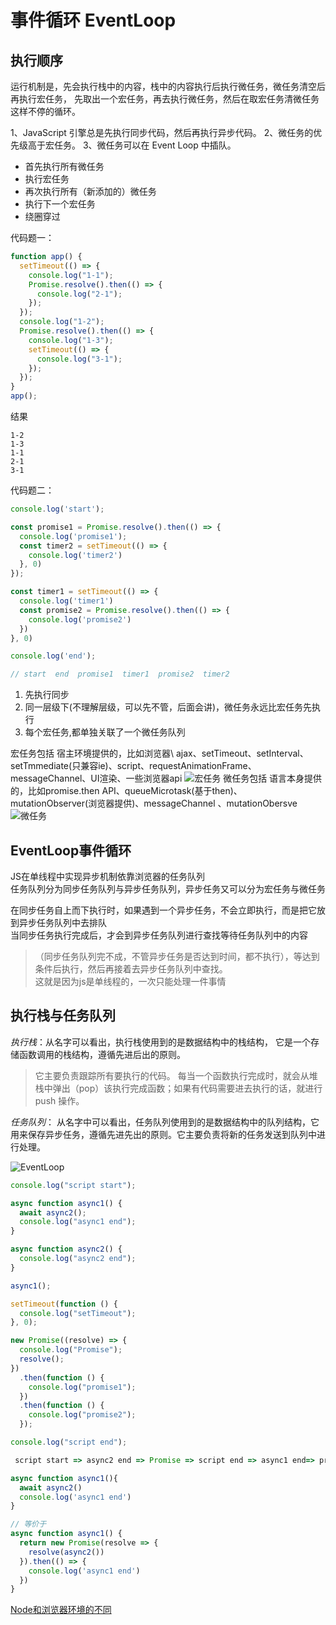 # 事件循环 EventLoop

## 执行顺序

运行机制是，先会执行栈中的内容，栈中的内容执行后执行微任务，微任务清空后再执行宏任务，
先取出一个宏任务，再去执行微任务，然后在取宏任务清微任务这样不停的循环。

1、JavaScript 引擎总是先执行同步代码，然后再执行异步代码。
2、微任务的优先级高于宏任务。
3、微任务可以在 Event Loop 中插队。

- 首先执行所有微任务
- 执行宏任务
- 再次执行所有（新添加的）微任务
- 执行下一个宏任务
- 绕圈穿过

代码题一：

```JavaScript
function app() {
  setTimeout(() => {
    console.log("1-1");
    Promise.resolve().then(() => {
      console.log("2-1");
    });
  });
  console.log("1-2");
  Promise.resolve().then(() => {
    console.log("1-3");
    setTimeout(() => {
      console.log("3-1");
    });
  });
}
app();
```

结果

```text
1-2
1-3
1-1
2-1
3-1
```

代码题二：

```js
console.log('start');

const promise1 = Promise.resolve().then(() => {
  console.log('promise1');
  const timer2 = setTimeout(() => {
    console.log('timer2')
  }, 0)
});

const timer1 = setTimeout(() => {
  console.log('timer1')
  const promise2 = Promise.resolve().then(() => {
    console.log('promise2')
  })
}, 0)

console.log('end');
```

```js
// start  end  promise1  timer1  promise2  timer2
```

1. 先执行同步
2. 同一层级下(不理解层级，可以先不管，后面会讲)，微任务永远比宏任务先执行
3. 每个宏任务,都单独关联了一个微任务队列

宏任务包括
 宿主环境提供的，比如浏览器\ ajax、setTimeout、setInterval、setTmmediate(只兼容ie)、script、requestAnimationFrame、messageChannel、UI渲染、一些浏览器api
![宏任务](http://www.yoloworld.site:3000/blogpng/%E5%AE%8F%E4%BB%BB%E5%8A%A1.png)
微任务包括
语言本身提供的，比如promise.then API、queueMicrotask(基于then)、mutationObserver(浏览器提供)、messageChannel 、mutationObersve
![微任务](http://www.yoloworld.site:3000/blogpng/%E5%BE%AE%E4%BB%BB%E5%8A%A1.png)

## EventLoop事件循环

JS在单线程中实现异步机制依靠浏览器的任务队列  
任务队列分为同步任务队列与异步任务队列，异步任务又可以分为宏任务与微任务

在同步任务自上而下执行时，如果遇到一个异步任务，不会立即执行，而是把它放到异步任务队列中去排队  
当同步任务执行完成后，才会到异步任务队列进行查找等待任务队列中的内容
>（同步任务队列完不成，不管异步任务是否达到时间，都不执行），等达到条件后执行，然后再接着去异步任务队列中查找。  
这就是因为js是单线程的，一次只能处理一件事情

## 执行栈与任务队列

_执行栈_：从名字可以看出，执行栈使用到的是数据结构中的栈结构， 它是一个存储函数调用的栈结构，遵循先进后出的原则。
> 它主要负责跟踪所有要执行的代码。 每当一个函数执行完成时，就会从堆栈中弹出（pop）该执行完成函数；如果有代码需要进去执行的话，就进行 push 操作。

_任务队列_： 从名字中可以看出，任务队列使用到的是数据结构中的队列结构，它用来保存异步任务，遵循先进先出的原则。它主要负责将新的任务发送到队列中进行处理。

![EventLoop](http://www.yoloworld.site:3000/blogpng/EventLoop.jpeg)

```JavaScript
console.log("script start");

async function async1() {
  await async2();
  console.log("async1 end");
}

async function async2() {
  console.log("async2 end");
}

async1();

setTimeout(function () {
  console.log("setTimeout");
}, 0);

new Promise((resolve) => {
  console.log("Promise");
  resolve();
})
  .then(function () {
    console.log("promise1");
  })
  .then(function () {
    console.log("promise2");
  });

console.log("script end");

```

```js
 script start => async2 end => Promise => script end => async1 end=> promise1 => promise2 => setTimeout
```

```js
async function async1(){
  await async2()
  console.log('async1 end')
}

// 等价于
async function async1() {
  return new Promise(resolve => {
    resolve(async2())
  }).then(() => {
    console.log('async1 end')
  })
}
```

[Node和浏览器环境的不同](https://juejin.cn/post/6886992599006380045)
